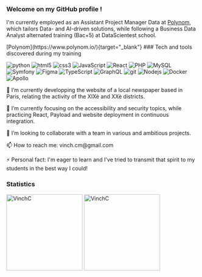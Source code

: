 ### Welcome on my GitHub profile !

<p>I'm currently employed as an Assistant Project Manager Data at <a href="https://www.polynom.io/" target="_blank">Polynom</a>, which tailors Data- and AI-driven solutions, while following a Business Data Analyst alternated training (Bac+5) at DataScientest school.</p>
[Polynom](https://www.polynom.io/){target="_blank"}
### Tech and tools discovered during my training

<p>
  <img alt="python" src="https://img.shields.io/badge/python-3670A0?style=flat-square&logo=python&logoColor=white" />
  <img alt="html5" src="https://img.shields.io/badge/-HTML5-E34F26?style=flat-square&logo=html5&logoColor=white" />
  <img alt="css3" src="https://img.shields.io/badge/-CSS3-264de4?style=flat-square&logo=css3&logoColor=white" />
  <img alt="JavaScript" src="https://img.shields.io/badge/-JavaScript-F0DB4F?style=flat-square&logo=JavaScript&logoColor=white" />
  <img alt="React" src="https://img.shields.io/badge/-React-45b8d8?style=flat-square&logo=react&logoColor=white" />
  <img alt="PHP" src="https://img.shields.io/badge/-PHP-777BB3?style=flat-square&logo=PHP&logoColor=white" />
  <img alt="MySQL" src="https://img.shields.io/badge/-MySQL-F29111?style=flat-square&logo=MySQL&logoColor=white" />
  <img alt="Symfony" src="https://img.shields.io/badge/-Symfony-000000?style=flat-square&logo=Symfony&logoColor=white" />
  <img alt="Figma" src="https://img.shields.io/badge/-Figma-a259ff?style=flat-square&logo=Figma&logoColor=white" />
  <img alt="TypeScript" src="https://img.shields.io/badge/-TypeScript-007ACC?style=flat-square&logo=typescript&logoColor=white" />
  <img alt="GraphQL" src="https://img.shields.io/badge/-GraphQL-E535AB?style=flat-square&logo=graphql&logoColor=white" />
  <img alt="git" src="https://img.shields.io/badge/-Git-F14E32?style=flat-square&logo=git&logoColor=white" />
  <img alt="Nodejs" src="https://img.shields.io/badge/-Nodejs-44883e?style=flat-square&logo=Node.js&logoColor=white" />
  <img alt="Docker" src="https://img.shields.io/badge/-Docker-0db7ed?style=flat-square&logo=docker&logoColor=white" />
  <img alt="Apollo" src="https://img.shields.io/badge/-Apollo%20GraphQL-311C87?style=flat-square&logo=apollo-graphql&logoColor=white" />
</p>

<p>🔭 I’m currently developping the website of a local newspaper based in Paris, relating the activity of the XIXè and XXè districts.</p>

<p>🌱 I’m currently focusing on the accessibility and security topics, while practicing React, Payload and website deployment in continuous integration.</p>

<p>👯 I’m looking to collaborate with a team in various and ambitious projects.</p>

<p>📫 How to reach me: vinch.cm@gmail.com</p>

<p>⚡ Personal fact: I'm eager to learn and I've tried to transmit that spirit to my students in the best way I could!</p>

### Statistics

<div>
<img align="center" height="200" src="https://github-readme-stats.vercel.app/api/top-langs?username=VinchC&show_icons=true&locale=en&layout=compact" alt="VinchC" />
<img align="center" height="200" src="https://github-readme-stats.vercel.app/api?username=VinchC&show_icons=true&locale=en" alt="VinchC" />
</div>

[comment]: <> (<img src="https://github-readme-streak-stats.herokuapp.com?user=VinchC&hide_border=true&mode=weekly&card_width=400" alt="GitHub Streak" /></a>)
